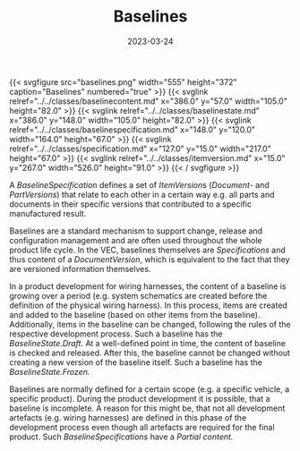 ﻿---
title: Baselines
toc: false
type: specs
layout: diagram
date: "2023-03-24"
draft: false
specification: VEC
version: 2.0.2
documentType: "Recommendation"
elementType: Diagram
classes:
  - BaselineContent
  - BaselineState
  - BaselineSpecification
  - Specification
  - ItemVersion
menu:
  VEC-2.0.2:    
    parent: pdm-information
    identifier: pdm-information/baselines
    weight: 1003002 

# Prev/next pager order (if `docs_section_pager` enabled in `params.toml`)
weight: 1003002
---
{{< svgfigure src="baselines.png" width="555" height="372" caption="Baselines" numbered="true" >}}
  {{< svglink relref="../../classes/baselinecontent.md" x="386.0" y="57.0" width="105.0" height="82.0" >}}
  {{< svglink relref="../../classes/baselinestate.md" x="386.0" y="148.0" width="105.0" height="82.0" >}}
  {{< svglink relref="../../classes/baselinespecification.md" x="148.0" y="120.0" width="164.0" height="67.0" >}}
  {{< svglink relref="../../classes/specification.md" x="127.0" y="15.0" width="217.0" height="67.0" >}}
  {{< svglink relref="../../classes/itemversion.md" x="15.0" y="267.0" width="526.0" height="91.0" >}}
{{< / svgfigure >}}
<p> A <i>BaselineSpecification</i> defines a set of <i>ItemVersion</i>s (<i>Document-</i> and <i>PartVersions</i>) that relate to each other in a certain way e.g. all parts and documents in their specific versions that contributed to a specific manufactured result.      </p>      <p> Baselines are a standard mechanism to support change, release and configuration management and are often used throughout the whole product life cycle. In the VEC, baselines themselves are <i>Specifications</i> and thus content of a <i>DocumentVersion</i>, which is equivalent to the fact that they are versioned information themselves.      </p>      <p> In a product development for wiring harnesses, the content of a baseline is growing over a period (e.g. system schematics are created before the definition of the physical wiring harness). In this process, items are created and added to the baseline (based on other items from the baseline). Additionally, items in the baseline can be changed, following the rules of the respective development process. Such a baseline has the <i>BaselineState.Draft.</i> At a well-defined point in time, the content of baseline is checked and released. After this, the baseline cannot be changed without creating a new version of the baseline itself. Such a baseline has the <i>BaselineState.Frozen.</i>      </p>      <p> Baselines are normally defined for a certain scope (e.g. a specific vehicle, a specific product). During the product development it is possible, that a baseline is incomplete. A reason for this might be, that not all development artefacts (e.g. wiring harnesses) are defined in this phase of the development process even though all artefacts are required for the final product. Such <i>BaselineSpecifications </i>have a <i>Partial content.</i>      </p>      <p> &#160;      </p>